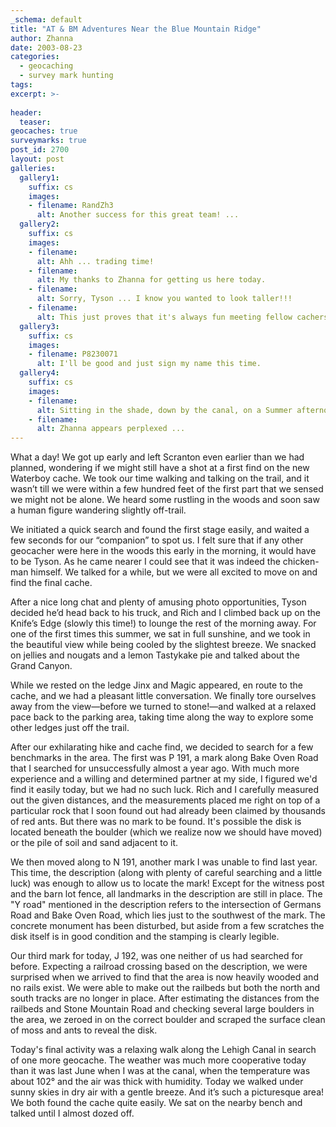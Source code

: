 ```yaml
---
_schema: default
title: "AT & BM Adventures Near the Blue Mountain Ridge"
author: Zhanna
date: 2003-08-23
categories:
  - geocaching
  - survey mark hunting
tags:
excerpt: >- 
  
header:
  teaser:
geocaches: true
surveymarks: true
post_id: 2700
layout: post  
galleries:
  gallery1:
    suffix: cs
    images:
    - filename: RandZh3
      alt: Another success for this great team! ...
  gallery2:
    suffix: cs
    images:
    - filename: 
      alt: Ahh ... trading time!   
    - filename: 
      alt: My thanks to Zhanna for getting us here today.
    - filename: 
      alt: Sorry, Tyson ... I know you wanted to look taller!!!
    - filename:
      alt: This just proves that it's always fun meeting fellow cachers.  
  gallery3:
    suffix: cs
    images:
    - filename: P8230071
      alt: I'll be good and just sign my name this time.  
  gallery4:
    suffix: cs
    images:
    - filename: 
      alt: Sitting in the shade, down by the canal, on a Summer afternoon.
    - filename: 
      alt: Zhanna appears perplexed ...   
---
```


What a day!  We got up early and left Scranton even earlier than we had planned, wondering if we might still have a shot at a first find on the new Waterboy cache. We took our time walking and talking on the trail, and it wasn’t till we were within a few hundred feet of the first part that we sensed we might not be alone. We heard some rustling in the woods and soon saw a human figure wandering slightly off-trail. 

We initiated a quick search and found the first stage easily, and waited a few seconds for our “companion” to spot us. I felt sure that if any other geocacher were here in the woods this early in the morning, it would have to be Tyson. As he came nearer I could see that it was indeed the chicken-man himself.  We talked for a while, but we were all excited to move on and find the final cache.

After a nice long chat and plenty of amusing photo opportunities, Tyson decided he’d head back to his truck, and Rich and I climbed back up on the Knife’s Edge (slowly this time!) to lounge the rest of the morning away. For one of the first times this summer, we sat in full sunshine, and we took in the beautiful view while being cooled by the slightest breeze. We snacked on jellies and nougats and a lemon Tastykake pie and talked about the Grand Canyon. 

While we rested on the ledge Jinx and Magic appeared, en route to the cache, and we had a pleasant little conversation. We finally tore ourselves away from the view—before we turned to stone!—and walked at a relaxed pace back to the parking area, taking time along the way to explore some other ledges just off the trail.

After our exhilarating hike and cache find, we decided to search for a few benchmarks in the area. The first was P 191, a mark along Bake Oven Road that I searched for unsuccessfully almost a year ago. With much more experience and a willing and determined partner at my side, I figured we'd find it easily today, but we had no such luck.  Rich and I carefully measured out the given distances, and the measurements placed me right on top of a particular rock that I soon found out had already been claimed by thousands of red ants. But there was no mark to be found. It's possible the disk is located beneath the boulder (which we realize now we should have moved) or the pile of soil and sand adjacent to it. 

We then moved along to N 191, another mark I was unable to find last year. This time, the description (along with plenty of careful searching and a little luck) was enough to allow us to locate the mark! Except for the witness post and the barn lot fence, all landmarks in the description are still in place. The "Y road" mentioned in the description refers to the intersection of Germans Road and Bake Oven Road, which lies just to the southwest of the mark. The concrete monument has been disturbed, but aside from a few scratches the disk itself is in good condition and the stamping is clearly legible.

Our third mark for today, J 192, was one neither of us had searched for before. Expecting a railroad crossing based on the description, we were surprised when we arrived to find that the area is now heavily wooded and no rails exist. We were able to make out the railbeds but both the north and south tracks are no longer in place. After estimating the distances from the railbeds and Stone Mountain Road and checking several large boulders in the area, we zeroed in on the correct boulder and scraped the surface clean of moss and ants to reveal the disk. 

Today's final activity was a relaxing walk along the Lehigh Canal in search of one more geocache. The weather was much more cooperative today than it was last June when I was at the canal, when the temperature was about 102° and the air was thick with humidity. Today we walked under sunny skies in dry air with a gentle breeze. And it’s such a picturesque area! We both found the cache quite easily.  We sat on the nearby bench and talked until I almost dozed off. 